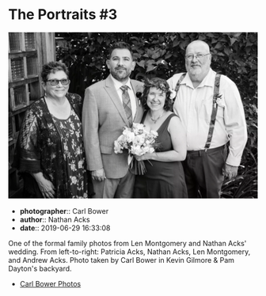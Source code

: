 # The Portraits #3

![One of the formal family photos from Len Montgomery and Nathan Acks' wedding](assets/2019-06-29-set-2-the-portraits-03.webp)

* **photographer**:: Carl Bower  
* **author**:: Nathan Acks  
* **date**:: 2019-06-29 16:33:08

One of the formal family photos from Len Montgomery and Nathan Acks' wedding. From left-to-right: Patricia Acks, Nathan Acks, Len Montgomery, and Andrew Acks. Photo taken by Carl Bower in Kevin Gilmore & Pam Dayton's backyard.

* [Carl Bower Photos](https://carlbowerphotos.com)
